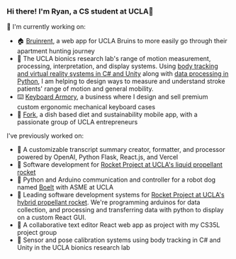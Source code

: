 ### Hi there! I'm Ryan, a CS student at UCLA👋

<!--
**ryanmyang/ryanmyang** is a ✨ _special_ ✨ repository because its `README.md` (this file) appears on your GitHub profile.

Here are some ideas to get you started:

- 🔭 I’m currently working on ...
- 🌱 I’m currently learning ...
- 👯 I’m looking to collaborate on ...
- 🤔 I’m looking for help with ...
- 💬 Ask me about ...
- 📫 How to reach me: ...
- 😄 Pronouns: ...
- ⚡ Fun fact: ...
-->

🔭  I'm currently working on:
- 🏠 [Bruinrent](https://github.com/bruinrent/bruinrent), a web app for UCLA Bruins to more easily go through their apartment hunting journey
- 🔬 The UCLA bionics research lab's range of motion measurement, processing, interpretation, and display systems. Using [body tracking and virtual reality systems in C# and Unity](https://github.com/ryanmyang/Bionics-Research-Lab) along with [data processing in Python](https://github.com/ryanmyang/bionics-research-data-vis), I am helping to design ways to measure and understand stroke patients' range of motion and general mobility.
- ⌨️ [Keyboard Armory](https://keyboardarmory.shop), a business where I design and sell premium custom ergonomic mechanical keyboard cases
- 🍴 [Fork](https://github.com/JCamyre/fork/tree/main), a dish based diet and sustainability mobile app, with a passionate group of UCLA entrepreneurs


I've previously worked on:
- 📄 A customizable transcript summary creator, formatter, and processor powered by OpenAI, Python Flask, React.js, and Vercel
- 🚀 Software development for [Rocket Project at UCLA's liquid propellant rocket](https://github.com/UCLA-Rocket-Project/AresSoftware/tree/main)
- 🐶 Python and Arduino communication and controller for a robot dog named [Boelt](https://github.com/UCLAX1/Boelt-Software) with ASME at UCLA 
- 🚀 Leading software development systems for [Rocket Project at UCLA's hybrid propellant rocket](https://github.com/JackCadenhead/RocketProjectatUCLA/commits/main). We're programming arduinos for data collection, and processing and transferring data with python to display on a custom React GUI. 
- 📄 A collaborative text editor React web app as project with my CS35L project group
- 🔬 Sensor and pose calibration systems using body tracking in C# and Unity in the UCLA bionics research lab



